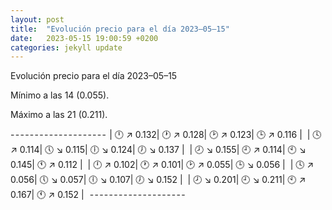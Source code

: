 ```yaml
---
layout: post
title:  "Evolución precio para el día 2023–05–15"
date:   2023-05-15 19:00:59 +0200
categories: jekyll update
---
```

Evolución precio para el día 2023–05–15 

Mínimo a las 14 (0.055). 

Máximo a las 21 (0.211).

- - - - - - - - - - - - - - - - - - - - 
| 🕛 ↗ 0.132| 🕐 ↗ 0.128| 🕑 ↗ 0.123| 🕒 ↗ 0.116 | 
| 🕓 ↗ 0.114| 🕔 ↘ 0.115| 🕕 ↘ 0.124| 🕖 ↘ 0.137 | 
| 🕗 ↘ 0.155| 🕘 ↗ 0.114| 🕙 ↘ 0.145| 🕚 ↗ 0.112 | 
| 🕛 ↗ 0.102| 🕐 ↗ 0.101| 🕑 ↗ 0.055| 🕒 ↘ 0.056 | 
| 🕓 ↗ 0.056| 🕔 ↘ 0.057| 🕕 ↘ 0.107| 🕖 ↘ 0.152 | 
| 🕗 ↘ 0.201| 🕘 ↘ 0.211| 🕙 ↗ 0.167| 🕚 ↗ 0.152 | 
 - - - - - - - - - - - - - - - - - - - -
